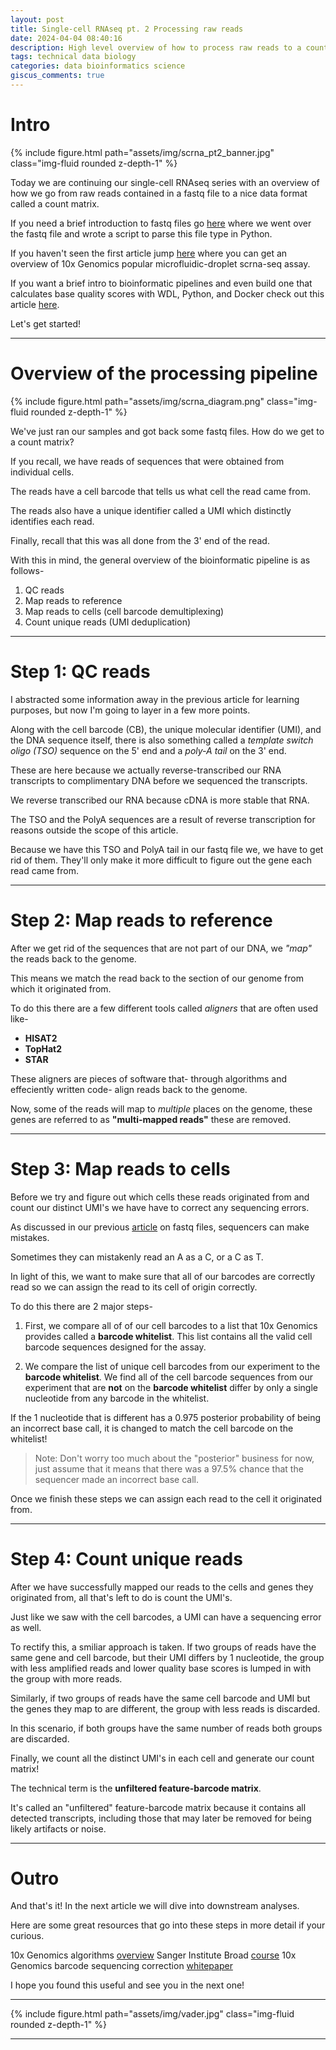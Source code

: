 ```yaml
---
layout: post
title: Single-cell RNAseq pt. 2 Processing raw reads
date: 2024-04-04 08:40:16
description: High level overview of how to process raw reads to a counts matrix
tags: technical data biology
categories: data bioinformatics science
giscus_comments: true
---
```


# Intro

<div class="row mt-3">
   <div class="col-sm mt-3 mt-md-0">
       {% include figure.html path="assets/img/scrna_pt2_banner.jpg" class="img-fluid rounded z-depth-1" %}
   </div>
</div>

Today we are continuing our single-cell RNAseq series with an overview of how we go from raw reads contained in a fastq file to a nice data format called a count matrix.

If you need a brief introduction to fastq files go [here](https://jonathjd.github.io/blog/2024/parsing-fastq/) where we went over the fastq file and wrote a script to parse this file type in Python.

If you haven't seen the first article jump [here](https://jonathjd.github.io/blog/2024/intro-to-scrnaseq/) where you can get an overview of 10x Genomics popular microfluidic-droplet scrna-seq assay.

If you want a brief intro to bioinformatic pipelines and even build one that calculates base quality scores with WDL, Python, and Docker check out this article [here](https://jonathjd.github.io/blog/2024/bioinformatics-tools-wdl/).

Let's get started!

<hr>

# Overview of the processing pipeline

<div class="row mt-3">
   <div class="col-sm mt-3 mt-md-0">
       {% include figure.html path="assets/img/scrna_diagram.png" class="img-fluid rounded z-depth-1" %}
   </div>
</div>

We've just ran our samples and got back some fastq files. How do we get to a count matrix?

If you recall, we have reads of sequences that were obtained from individual cells.

The reads have a cell barcode that tells us what cell the read came from.

The reads also have a unique identifier called a UMI which distinctly identifies each read.

Finally, recall that this was all done from the 3' end of the read.

With this in mind, the general overview of the bioinformatic pipeline is as follows-

1. QC reads
2. Map reads to reference
3. Map reads to cells (cell barcode demultiplexing)
4. Count unique reads (UMI deduplication)

<hr>

# Step 1: QC reads

I abstracted some information away in the previous article for learning purposes, but now I'm going to layer in a few more points.

Along with the cell barcode (CB), the unique molecular identifier (UMI), and the DNA sequence itself, there is also something called a *template switch oligo (TSO)* sequence on the 5' end and a *poly-A tail* on the 3' end.

These are here because we actually reverse-transcribed our RNA transcripts to complimentary DNA before we sequenced the transcripts.

We reverse transcribed our RNA because cDNA is more stable that RNA.

The TSO and the PolyA sequences are a result of reverse transcription for reasons outside the scope of this article.

Because we have this TSO and PolyA tail in our fastq file we, we have to get rid of them. They'll only make it more difficult to figure out the gene each read came from.

<hr>

# Step 2: Map reads to reference

After we get rid of the sequences that are not part of our DNA, we *"map"* the reads back to the genome.

This means we match the read back to the section of our genome from which it originated from.

To do this there are a few different tools called _aligners_ that are often used like-

- **HISAT2**
- **TopHat2**
- **STAR**

These aligners are pieces of software that- through algorithms and effeciently written code- align reads back to the genome.

Now, some of the reads will map to _multiple_ places on the genome, these genes are referred to as **"multi-mapped reads"** these are removed.

<hr>

# Step 3: Map reads to cells

Before we try and figure out which cells these reads originated from and count our distinct UMI's we have have to correct any sequencing errors.

As discussed in our previous [article](https://jonathjd.github.io/blog/2024/parsing-fastq/) on fastq files, sequencers can make mistakes.

Sometimes they can mistakenly read an A as a C, or a C as T.

In light of this, we want to make sure that all of our barcodes are correctly read so we can assign the read to its cell of origin correctly.

To do this there are 2 major steps-

1. First, we compare all of of our cell barcodes to a list that 10x Genomics provides called a **barcode whitelist**. This list contains all the valid cell barcode sequences designed for the assay.

2. We compare the list of unique cell barcodes from our experiment to the **barcode whitelist**. We find all of the cell barcode sequences from our experiment that are **not** on the **barcode whitelist** differ by only a single nucleotide from any barcode in the whitelist.

If the 1 nucleotide that is different has a 0.975 posterior probability of being an incorrect base call, it is changed to match the cell barcode on the whitelist!

> Note: Don't worry too much about the "posterior" business for now, just assume that it means that there was a 97.5% chance that the sequencer made an incorrect base call.

Once we finish these steps we can assign each read to the cell it originated from.

<hr>

# Step 4: Count unique reads

After we have successfully mapped our reads to the cells and genes they originated from, all that's left to do is count the UMI's.

Just like we saw with the cell barcodes, a UMI can have a sequencing error as well.

To rectify this, a smiliar approach is taken. If two groups of reads have the same gene and cell barcode, but their UMI differs by 1 nucleotide, the group with less amplified reads and lower quality base scores is lumped in with the group with more reads.

Similarly, if two groups of reads have the same cell barcode and UMI but the genes they map to are different, the group with less reads is discarded.

In this scenario, if both groups have the same number of reads both groups are discarded.

Finally, we count all the distinct UMI's in each cell and generate our count matrix!

The technical term is the **unfiltered feature-barcode matrix**.

It's called an "unfiltered" feature-barcode matrix because it contains all detected transcripts, including those that may later be removed for being likely artifacts or noise.

<hr>

# Outro

And that's it! In the next article we will dive into downstream analyses.

Here are some great resources that go into these steps in more detail if your curious.

10x Genomics algorithms [overview](https://support.10xgenomics.com/single-cell-gene-expression/software/pipelines/latest/algorithms/overview#alignment)
Sanger Institute Broad [course](https://www.singlecellcourse.org/processing-raw-scrna-seq-sequencing-data-from-reads-to-a-count-matrix.html)
10x Genomics barcode sequencing correction [whitepaper](https://kb.10xgenomics.com/hc/en-us/articles/115003822406-How-does-Cell-Ranger-correct-barcode-sequencing-errors)

I hope you found this useful and see you in the next one!

<hr>

<div class="row mt-3">
    <div class="col-sm mt-3 mt-md-0">
        {% include figure.html path="assets/img/vader.jpg" class="img-fluid rounded z-depth-1" %}
    </div>
</div>

<script type="text/javascript" src="https://cdnjs.buymeacoffee.com/1.0.0/button.prod.min.js" data-name="bmc-button" data-slug="jdickinson" data-color="#5F7FFF" data-emoji=""  data-font="Lato" data-text="Buy me a coffee" data-outline-color="#000000" data-font-color="#ffffff" data-coffee-color="#FFDD00" ></script>

<hr>
